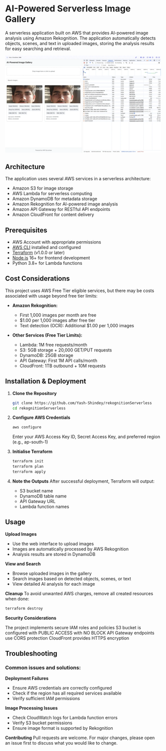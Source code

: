 # AI-Powered Serverless Image Gallery

A serverless application built on AWS that provides AI-powered image analysis using Amazon Rekognition. The application automatically detects objects, scenes, and text in uploaded images, storing the analysis results for easy searching and retrieval.

![Application Demo](readmeImage.webp)

## Architecture
The application uses several AWS services in a serverless architecture:
- Amazon S3 for image storage
- AWS Lambda for serverless computing
- Amazon DynamoDB for metadata storage
- Amazon Rekognition for AI-powered image analysis
- Amazon API Gateway for RESTful API endpoints
- Amazon CloudFront for content delivery

## Prerequisites
- AWS Account with appropriate permissions
- [AWS CLI](https://aws.amazon.com/cli/) installed and configured
- [Terraform](https://www.terraform.io/downloads.html) (v1.0.0 or later)
- [Node.js](https://nodejs.org/) 16+ for frontend development
- Python 3.8+ for Lambda functions

## Cost Considerations
This project uses AWS Free Tier eligible services, but there may be costs associated with usage beyond free tier limits:

- **Amazon Rekognition:**
  - First 1,000 images per month are free
  - $1.00 per 1,000 images after free tier
  - Text detection (OCR): Additional $1.00 per 1,000 images

- **Other Services (Free Tier Limits):**
  - Lambda: 1M free requests/month
  - S3: 5GB storage + 20,000 GET/PUT requests
  - DynamoDB: 25GB storage
  - API Gateway: First 1M API calls/month
  - CloudFront: 1TB outbound + 10M requests

## Installation & Deployment

1. **Clone the Repository**
   ```bash
   git clone https://github.com/Yash-Shindey/rekognitionServerless
   cd rekognitionServerless
2. **Configure AWS Credentials**
   ```bash
   aws configure
   ```
   Enter your AWS Access Key ID, Secret Access Key, and preferred region (e.g., ap-south-1)
4. **Initialise Terraform**
   ```bash
   terraform init
   terraform plan
   terraform apply
   ```
5. **Note the Outputs**
   After successful deployment, Terraform will output:

   - S3 bucket name
   - DynamoDB table name
   - API Gateway URL
   - Lambda function names




## Usage

**Upload Images**

- Use the web interface to upload images
- Images are automatically processed by AWS Rekognition
- Analysis results are stored in DynamoDB


**View and Search**

- Browse uploaded images in the gallery
- Search images based on detected objects, scenes, or text
- View detailed AI analysis for each image



**Cleanup**
To avoid unwanted AWS charges, remove all created resources when done:
```bash
terraform destroy
```

**Security Considerations**

The project implements secure IAM roles and policies
S3 bucket is configured with PUBLIC ACCESS with NO BLOCK
API Gateway endpoints use CORS protection
CloudFront provides HTTPS encryption

## Troubleshooting

### Common issues and solutions:

**Deployment Failures**

- Ensure AWS credentials are correctly configured
- Check if the region has all required services available
- Verify sufficient IAM permissions


**Image Processing Issues**

- Check CloudWatch logs for Lambda function errors
- Verify S3 bucket permissions
- Ensure image format is supported by Rekognition



**Contributing**
Pull requests are welcome. For major changes, please open an issue first to discuss what you would like to change.
